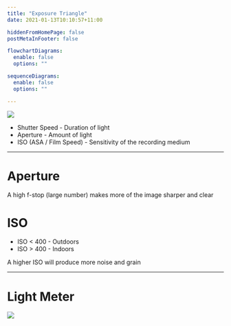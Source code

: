 ```yaml
---
title: "Exposure Triangle"
date: 2021-01-13T10:10:57+11:00

hiddenFromHomePage: false
postMetaInFooter: false

flowchartDiagrams:
  enable: false
  options: ""

sequenceDiagrams: 
  enable: false
  options: ""

---
```


![](2021-01-13-10-12-10.png)

* Shutter Speed - Duration of light
* Aperture - Amount of light
* ISO (ASA / Film Speed) - Sensitivity of the recording medium

---

# Aperture

A high f-stop (large number) makes more of the image sharper and clear


# ISO

* ISO < 400 - Outdoors
* ISO > 400 - Indoors

A higher ISO will produce more noise and grain

---

# Light Meter

![](2021-01-13-10-18-58.png)